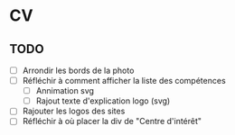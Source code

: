 # CV

## TODO
 - [ ] Arrondir les bords de la photo
 - [ ] Réfléchir à comment afficher la liste des compétences
    - [ ] Annimation svg
    - [ ] Rajout texte d'explication logo (svg)
 - [ ] Rajouter les logos des sites
 - [ ] Réfléchir à où placer la div de "Centre d'intérêt"
